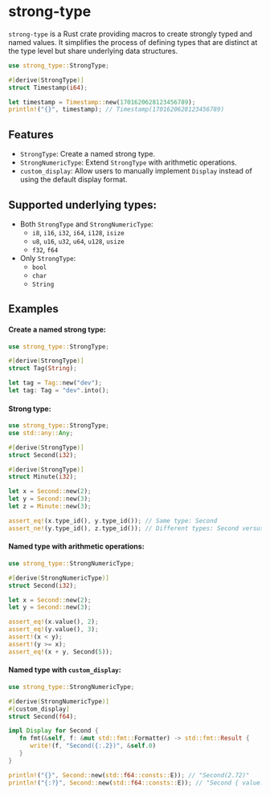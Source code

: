 # strong-type
`strong-type` is a Rust crate providing macros to create strongly typed and named values. It simplifies the process of defining types that are distinct at the type level but share underlying data structures. 
```rust
use strong_type::StrongType;

#[derive(StrongType)]
struct Timestamp(i64);

let timestamp = Timestamp::new(1701620628123456789);
println!("{}", timestamp); // Timestamp(1701620628123456789)
```

## Features
- `StrongType`: Create a named strong type.
- `StrongNumericType`: Extend `StrongType` with arithmetic operations.
- `custom_display`: Allow users to manually implement `Display` instead of using the default display format.

## Supported underlying types:
 - Both `StrongType` and `StrongNumericType`:
   - `i8`, `i16`, `i32`, `i64`, `i128`, `isize`
   - `u8`, `u16`, `u32`, `u64`, `u128`, `usize`
   - `f32`, `f64`
 - Only `StrongType`:
   - `bool`
   - `char`
   - `String`

## Examples
#### Create a named strong type:
```rust
use strong_type::StrongType;

#[derive(StrongType)]
struct Tag(String);

let tag = Tag::new("dev");
let tag: Tag = "dev".into();
```

#### Strong type:

```rust
use strong_type::StrongType;
use std::any::Any;

#[derive(StrongType)]
struct Second(i32);

#[derive(StrongType)]
struct Minute(i32);

let x = Second::new(2);
let y = Second::new(3);
let z = Minute::new(3);

assert_eq!(x.type_id(), y.type_id()); // Same type: Second
assert_ne!(y.type_id(), z.type_id()); // Different types: Second versus Minute
```

#### Named type with arithmetic operations:

```rust
use strong_type::StrongNumericType;

#[derive(StrongNumericType)]
struct Second(i32);

let x = Second::new(2);
let y = Second::new(3);

assert_eq!(x.value(), 2);
assert_eq!(y.value(), 3);
assert!(x < y);
assert!(y >= x);
assert_eq!(x + y, Second(5));
```

#### Named type with `custom_display`:

```rust
use strong_type::StrongNumericType;

#[derive(StrongNumericType)]
#[custom_display]
struct Second(f64);

impl Display for Second {
   fn fmt(&self, f: &mut std::fmt::Formatter) -> std::fmt::Result {
      write!(f, "Second({:.2})", &self.0)
   }
}

println!("{}", Second::new(std::f64::consts::E)); // "Second(2.72)"
println!("{:?}", Second::new(std::f64::consts::E)); // "Second { value: 2.718281828459045 }"
```
